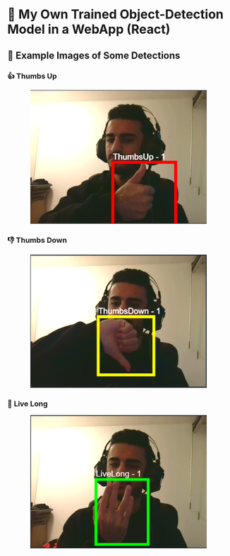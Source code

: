 # 🚀 My Own Trained Object-Detection Model in a WebApp (React)  

## 📸 Example Images of Some Detections

### 👍 **Thumbs Up**
<p align="center">
  <img src="https://raw.githubusercontent.com/AmmarSaleh50/Object-Detection-Model-Website/main/ThumbsUp_Detection.png" width="400">
</p>

### 👎 **Thumbs Down**
<p align="center">
  <img src="https://raw.githubusercontent.com/AmmarSaleh50/Object-Detection-Model-Website/main/ThumbsDown_Detection.png" width="400">
</p>

### 🖖 **Live Long**
<p align="center">
  <img src="https://raw.githubusercontent.com/AmmarSaleh50/Object-Detection-Model-Website/main/LiveLong_Detection.png" width="400">
</p>
